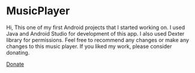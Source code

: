 # MusicPlayer
<meta name="google-site-verification" content="Yecav-_YKpf_D5G1L8W2mh6s1_f_kdy0wLPiiHeupWY" />
<meta name="google-site-verification" content="Yecav-_YKpf_D5G1L8W2mh6s1_f_kdy0wLPiiHeupWY" />
Hi, This one of my first Android projects that I started working on. 
I used Java and Android Studio for development of this app. I also used Dexter library for permissions. Feel free to recommend any changes or make any changes to this music player. If you liked my work, please consider donating.

<a href="https://www.paypal.com/cgi-bin/webscr?cmd=_s-xclick&hosted_button_id=ENVAFKWX24XR8&source=url">Donate</a>
